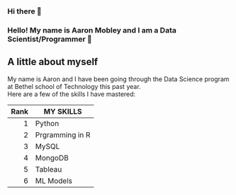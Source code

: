 ### Hi there 👋


### Hello! My name is Aaron Mobley and I am a Data Scientist/Programmer 👋

## A little about myself

My name is Aaron and I have been going through the Data Science program at Bethel school of Technology this past year. <br>
Here are a few of the skills I have mastered:

| Rank | MY SKILLS |
|-----:|---------------|
|     1| Python               |
|     2| Prgramming in R              |
|     3| MySQL
|     4| MongoDB
|     5| Tableau 
|     6| ML Models
